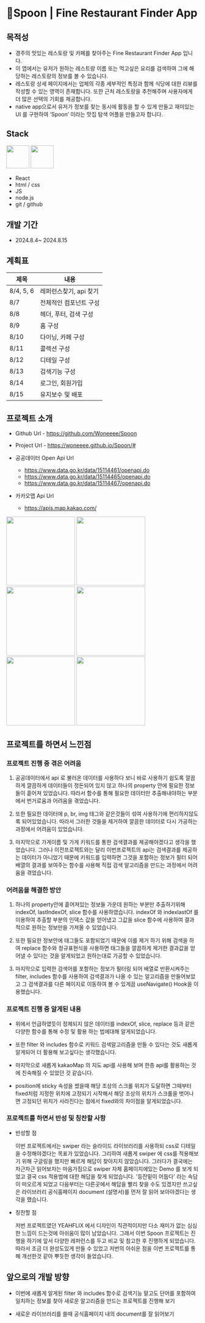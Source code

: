 # 🥄Spoon | Fine Restaurant Finder App

## 목적성

- 경주의 맛있는 레스토랑 및 카페를 찾아주는 Fine Restaurant Finder App 입니다.
- 이 앱에서는 유저가 원하는 레스트랑 이름 또는 먹고싶은 요리를 검색하여 그에 해당하는 레스토랑의 정보를 볼 수 있습니다.
- 레스토랑 상세 페이지에서는 업체의 각종 세부적인 특징과 함께 식당에 대한 리뷰를 작성할 수 있는 영역이 존재합니다. 또한 근처 레스토랑을 추천해주며 사용자에게 더 많은 선택의 기회를 제공합니다.
- native app으로서 유저가 정보를 찾는 동시에 활동을 할 수 있게 만들고 재미있는 UI 를 구현하여 ‘Spoon’ 이라는 맛집 탐색 어플을 만들고자 합니다.

## Stack

<div display="flex">
  <img src="https://upload.wikimedia.org/wikipedia/commons/thumb/9/99/Unofficial_JavaScript_logo_2.svg/800px-Unofficial_JavaScript_logo_2.svg.png" width="60px" />
  <img src="https://encrypted-tbn0.gstatic.com/images?q=tbn:ANd9GcSg1MndL-Xp1JcnqaB0YOqTp6zDjrwYyGKsPA&s" width="60px" /> 
</div>

- React
- html / css
- JS
- node.js
- git / github

## 개발 기간

- 2024.8.4~ 2024.8.15

## 계획표

| 제목      | 내용                   |
| --------- | ---------------------- |
| 8/4, 5, 6 | 레퍼런스찾기, api 찾기 |
| 8/7       | 전체적인 컴포넌트 구성 |
| 8/8       | 헤더, 푸터, 검색 구성  |
| 8/9       | 홈 구성                |
| 8/10      | 다이닝, 카페 구성      |
| 8/11      | 콜렉션 구성            |
| 8/12      | 디테일 구성            |
| 8/13      | 검색기능 구성          |
| 8/14      | 로그인, 회원가입       |
| 8/15      | 유지보수 및 배포       |

## 프로젝트 소개

- Github Url - https://github.com/Woneeee/Spoon
- Project Url - https://woneeee.github.io/Spoon/#

- 공공데이터 Open Api Url
  - https://www.data.go.kr/data/15114461/openapi.do
  - https://www.data.go.kr/data/15114465/openapi.do
  - https://www.data.go.kr/data/15114467/openapi.do
- 카카오맵 Api Url
  - https://apis.map.kakao.com/

<div display="flex" >
  <img src="./src/mo_spoon/home1.jpg" width="180px" />
  <img src="./src/mo_spoon/home2.jpg" width="180px" />
  <img src="./src/mo_spoon/dining.jpg" width="180px" />
  <img src="./src/mo_spoon/detail1.jpg" width="180px" />
  <img src="./src/mo_spoon/detail2.jpg" width="180px" />
  <img src="./src/mo_spoon/detail3.jpg" width="180px" />
</div >

## 프로젝트를 하면서 느낀점

### 프로젝트 진행 중 겪은 어려움

1. 공공데이터에서 api 로 불러온 데이터를 사용하다 보니 바로 사용하기 쉽도록 깔끔하게 깔끔하게 데이터들이 정돈되어 있지 않고 하나의 property 안에 필요한 정보들이 흩어져 있었습니다. 따라서 함수를 통해 필요한 데이터만 추출해내야하는 부분에서 번거로움과 어려움을 겪었습니다.

2. 또한 필요한 데이터에 p, br, img 태그와 같은것들이 섞여 사용하기에 편리하지않도록 되어있었습니다. 따라서 그러한 것들을 제거하여 깔끔한 데이터로 다시 가공하는 과정에서 어려움이 있었습니다.

3. 마지막으로 가게이름 및 가게 키워드를 통한 검색결과를 제공해야겠다고 생각을 했었습니다. 그러나 이전프로젝트와는 달리 이번프로젝트의 api는 검색결과를 제공하는 데이터가 아니었기 때문에 키워드를 입력하면 그것을 포함하는 정보가 필터 되어 배열의 결과를 보여주는 함수를 사용해 직접 검색 알고리즘을 만드는 과정에서 어려움을 겪었습니다.

### 어려움을 해결한 방안

1. 하나의 property안에 흩어져있는 정보들 가운데 원하는 부분만 추출하기위해 indexOf, lastIndexOf, slice 함수를 사용하였습니다. indexOf 와 indexlastOf 를 이용하여 추출할 부분의 인덱스 값을 얻어냈고 그값을 slice 함수에 사용하여 결과적으로 원하는 정보만을 가져올 수 있었습니다.

2. 또한 필요한 정보안에 태그들도 포함되었기 때문에 이를 제거 하기 위해 검색을 하여 replace 함수와 정규표현식을 사용하면 태그들을 깔끔하게 제거한 결과값을 얻어낼 수 있다는 것을 알게되었고 원하는대로 가공할 수 있었습니다.

3. 마지막으로 입력한 검색어를 포함하는 정보가 필터링 되어 배열로 반환시켜주는 filter, includes 함수를 사용하여 검색결과가 나올 수 있는 알고리즘을 만들어보았고 그 검색결과를 다른 페이지로 이동하여 볼 수 있게끔 useNavigate() Hook을 이용했습니다.

### 프로젝트 진행 중 알게된 내용

- 위에서 언급하였듯이 정제되지 않은 데이터를 indexOf, slice, replace 등과 같은 다양한 함수를 통해 수정 및 활용 하는 법에대해 알게되었습니다.

- 또한 filter 와 includes 함수로 키워드 검색알고리즘을 만들 수 있다는 것도 새롭게 알게되어 더 활용해 보고싶다는 생각했습니다.

- 마지막으로 새롭게 kakaoMap 의 지도 api를 사용해 보며 한층 api를 활용하는 것에 친숙해질 수 있었던 것 같습니다.

- position에 sticky 속성을 썼을때 해당 조상의 스크롤 위치가 도달하면 그때부터 fixed처럼 지정한 위치에 고정되기 시작해서 해당 조상의 위치가 스크롤을 벗어나면 고정되던 위치가 사라진다는 점에서 fixed와의 차이점을 알게되었습니다.

### 프로젝트를 하면서 반성 및 칭찬할 사항

- 반성할 점

  이번 프로젝트에서는 swiper 라는 슬라이드 라이브러리를 사용하되 css로 디테일을 수정해야겠다는 목표가 있었습니다. 그리하여 새롭게 swiper 에 css를 적용해보기 위해 구글링을 했지만 빠르게 해답이 찾아지지 않았습니다. 그러다가 결국에는 차근차근 읽어보자는 마음가짐으로 swiper 자체 홈페이지에있는 Demo 를 보게 되었고 결국 css 적용법에 대한 해답을 찾게 되었습니다. '등잔밑이 어둡다' 라는 속담이 떠오르게 되었고 다음부터는 다른곳에서 해답을 빨리 찾을 수도 있겠지만 쓰고싶은 라이브러리 공식홈페이지 document (설명서)를 먼저 잘 읽어 보아야겠다는 생각을 했습니다.

- 칭찬할 점

  저번 프로젝트였던 YEAHFLIX 에서 디자인이 직관적이지만 다소 재미가 없는 심심한 느낌이 드는것에 아쉬움이 많이 남았습니다. 그래서 이번 Spoon 프로젝트는 진행을 하기에 앞서 다양한 레퍼런스를 두고 비교 및 참고한 후 진행하게 되었습니다. 따라서 조금 더 완성도있게 만들 수 있었고 저번의 아쉬운 점을 이번 프로젝트를 통해 개선한것 같아 뿌듯한 생각이 들었습니다.

## 앞으로의 개발 방향

- 이번에 새롭게 알게된 filter 와 includes 함수로 검색기능 말고도 단어를 포함하여 일치하는 정보를 찾아 새로운 알고리즘을 만드는 프로젝트를 진행해 보기

- 새로운 라이브러리를 쓸때 공식홈페이지 내의 document를 잘 읽어보기

